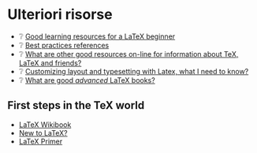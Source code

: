 <!-- # Learning resources -->
# Ulteriori risorse

- ❔ [Good learning resources for a LaTeX beginner](https://tex.stackexchange.com/questions/11/)
- ❔ [Best practices references](https://tex.stackexchange.com/questions/577/)
- ❔ [What are other good resources on-line for information about TeX, LaTeX and friends?](https://tex.stackexchange.com/questions/162/)
- ❔ [Customizing layout and typesetting with Latex, what I need to know?](https://tex.stackexchange.com/questions/16971/)
- ❔ [What are good _advanced_ LaTeX books?](https://tex.stackexchange.com/questions/24105/)

## First steps in the TeX world

- [LaTeX Wikibook](https://en.wikibooks.org/wiki/LaTeX)
- [New to LaTeX?](https://www.overleaf.com/learn)
- [LaTeX Primer](https://tug.org/twg/mactex/tutorials/ltxprimer-1.0.pdf)

